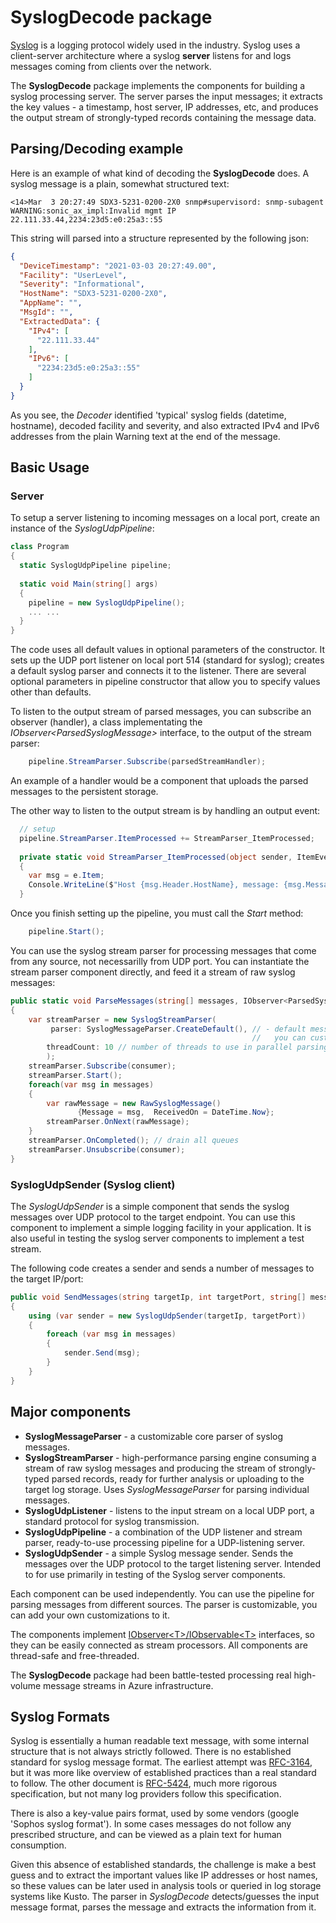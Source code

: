 ﻿# SyslogDecode package

[Syslog](https://en.wikipedia.org/wiki/Syslog) is a logging protocol widely used in the industry. Syslog uses a client-server architecture where a syslog **server** listens for and logs messages coming from clients over the network.

The **SyslogDecode** package implements the components for building a syslog processing server. The server parses the input messages; it extracts the key values - a timestamp, host server, IP addresses, etc, and produces the output stream of strongly-typed records containing the message data. 

## Parsing/Decoding example
Here is an example of what kind of decoding the **SyslogDecode** does. A syslog message is a plain, somewhat structured text: 
```
<14>Mar  3 20:27:49 SDX3-5231-0200-2X0 snmp#supervisord: snmp-subagent WARNING:sonic_ax_impl:Invalid mgmt IP 22.111.33.44,2234:23d5:e0:25a3::55
``` 

This string will parsed into a structure represented by the following json: 

```json
{
  "DeviceTimestamp": "2021-03-03 20:27:49.00",
  "Facility": "UserLevel",
  "Severity": "Informational",
  "HostName": "SDX3-5231-0200-2X0",
  "AppName": "",
  "MsgId": "",
  "ExtractedData": {
    "IPv4": [
      "22.111.33.44"
    ],
    "IPv6": [
      "2234:23d5:e0:25a3::55"
    ]
  }  
}
```
As you see, the *Decoder* identified 'typical' syslog fields (datetime, hostname), decoded facility and severity, and also extracted IPv4 and IPv6 addresses from the plain Warning text at the end of the message.  

## Basic Usage 
### Server 

To setup a server listening to incoming messages on a local port, create an instance of the *SyslogUdpPipeline*: 

```csharp
class Program
{
  static SyslogUdpPipeline pipeline;
  
  static void Main(string[] args)
  {
    pipeline = new SyslogUdpPipeline();
    ... ... 
  }
}  
```

The code uses all default values in optional parameters of the constructor. It sets up the UDP port listener on local port 514 (standard for syslog); creates a default syslog parser and connects it to the listener. There are several optional parameters in pipeline constructor that allow you to specify values other than defaults. 
  
To listen to the output stream of parsed messages, you can subscribe an observer (handler), a class implementating the *IObserver\<ParsedSyslogMessage\>* interface, to the output of the stream parser:  

```csharp
    pipeline.StreamParser.Subscribe(parsedStreamHandler);
```

An example of a handler would be a component that uploads the parsed messages to the persistent storage. 

The other way to listen to the output stream is by handling an output event:  
 
```csharp
  // setup 
  pipeline.StreamParser.ItemProcessed += StreamParser_ItemProcessed;
  
  private static void StreamParser_ItemProcessed(object sender, ItemEventArgs<ParsedSyslogMessage> e)
  {
    var msg = e.Item;
    Console.WriteLine($"Host {msg.Header.HostName}, message: {msg.Message}");
  }
```

Once you finish setting up the pipeline, you must call the *Start* method:
 
```csharp
    pipeline.Start(); 
```

You can use the syslog stream parser for processing messages that come from any source, not necessarilly from UDP port. You can instantiate the stream parser component directly, and feed it a stream of raw syslog messages: 
 
```csharp
public static void ParseMessages(string[] messages, IObserver<ParsedSyslogMessage> consumer)
{
    var streamParser = new SyslogStreamParser(
         parser: SyslogMessageParser.CreateDefault(), // - default message parser, 
                                                      //   you can customize it
        threadCount: 10 // number of threads to use in parallel parsing
        );
    streamParser.Subscribe(consumer); 
    streamParser.Start();
    foreach(var msg in messages)
    {
        var rawMessage = new RawSyslogMessage() 
               {Message = msg,  ReceivedOn = DateTime.Now};
        streamParser.OnNext(rawMessage);
    }
    streamParser.OnCompleted(); // drain all queues
    streamParser.Unsubscribe(consumer); 
}
```

### SyslogUdpSender (Syslog client)
The *SyslogUdpSender* is a simple component that sends the syslog messages over UDP protocol to the target endpoint. You can use this component to implement a simple logging  facility in your application. It is also useful in testing the syslog server components to implement a test stream. 

The following code creates a sender and sends a number of messages to the target IP/port:   

```csharp
public void SendMessages(string targetIp, int targetPort, string[] messages)
{
    using (var sender = new SyslogUdpSender(targetIp, targetPort))
    {
        foreach (var msg in messages)
        {
            sender.Send(msg);
        }
    }
}
```

## Major components

* **SyslogMessageParser** - a customizable core parser of syslog messages. 
* **SyslogStreamParser** - high-performance parsing engine consuming a stream of raw syslog messages and producing the stream of strongly-typed parsed records, ready for further analysis or uploading to the target log storage. Uses *SyslogMessageParser* for parsing individual messages.
* **SyslogUdpListener** - listens to the input stream on a local UDP port, a standard protocol for syslog transmission.
* **SyslogUdpPipeline** - a combination of the UDP listener and stream parser, ready-to-use processing pipeline for a UDP-listening server.
* **SyslogUdpSender** - a simple Syslog message sender. Sends the messages over the UDP protocol to the target listening server. Intended to for use primarily in testing of the Syslog server components. 

Each component can be used independently. You can use the pipeline for parsing messages from different sources. The parser is customizable, you can add your own customizations to it.  

The components implement [IObserver\<T\>/IObservable\<T\>](https://docs.microsoft.com/en-us/dotnet/api/system.iobserver-1) interfaces, so they can be easily connected as stream processors. All components are thread-safe and free-threaded.

The **SyslogDecode** package had been battle-tested processing real high-volume message streams in Azure infrastructure.  

## Syslog Formats
Syslog is essentially a human readable text message, with some internal structure that is not always strictly followed. There is no established standard for syslog message format. The earliest attempt was [RFC-3164](https://tools.ietf.org/html/rfc3164), but it was more like overview of established practices than a real standard to follow. The other document is [RFC-5424](https://tools.ietf.org/html/rfc5424), much more rigorous specification, but not many log providers follow this specification.

There is also a key-value pairs format, used by some vendors (google 'Sophos syslog format'). In some cases messages do not follow any prescribed structure, and can be viewed as a plain text for human consumption.

Given this absence of established standards, the challenge is make a best guess and to extract the important values like IP addresses or host names, so these values can be later used in analysis tools or queried in log storage systems like Kusto. The parser in *SyslogDecode* detects/guesses the input message format, parses the message and extracts the information from it. 
 

